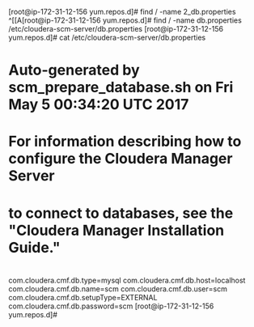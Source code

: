 [root@ip-172-31-12-156 yum.repos.d]# find / -name 2_db.properties
^[[A[root@ip-172-31-12-156 yum.repos.d]# find / -name db.properties
/etc/cloudera-scm-server/db.properties
[root@ip-172-31-12-156 yum.repos.d]# cat /etc/cloudera-scm-server/db.properties
# Auto-generated by scm_prepare_database.sh on Fri May  5 00:34:20 UTC 2017
#
# For information describing how to configure the Cloudera Manager Server
# to connect to databases, see the "Cloudera Manager Installation Guide."
#
com.cloudera.cmf.db.type=mysql
com.cloudera.cmf.db.host=localhost
com.cloudera.cmf.db.name=scm
com.cloudera.cmf.db.user=scm
com.cloudera.cmf.db.setupType=EXTERNAL
com.cloudera.cmf.db.password=scm
[root@ip-172-31-12-156 yum.repos.d]#
